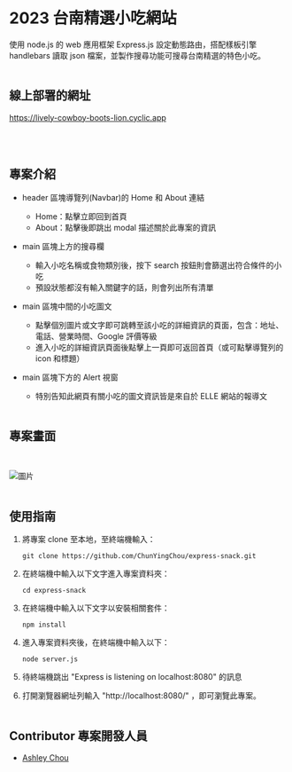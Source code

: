 # 2023 台南精選小吃網站

使用 node.js 的 web 應用框架 Express.js 設定動態路由，搭配樣板引擎 handlebars 讀取 json 檔案，並製作搜尋功能可搜尋台南精選的特色小吃。
<br />
<br />

## 線上部署的網址

https://lively-cowboy-boots-lion.cyclic.app

<br />
<br />

## 專案介紹

- header 區塊導覽列(Navbar)的 Home 和 About 連結
  - Home：點擊立即回到首頁
  - About：點擊後即跳出 modal 描述關於此專案的資訊
    <br />
- main 區塊上方的搜尋欄

  - 輸入小吃名稱或食物類別後，按下 search 按鈕則會篩選出符合條件的小吃
  - 預設狀態都沒有輸入關鍵字的話，則會列出所有清單
    <br />

- main 區塊中間的小吃圖文

  - 點擊個別圖片或文字即可跳轉至該小吃的詳細資訊的頁面，包含：地址、電話、營業時間、Google 評價等級
  - 進入小吃的詳細資訊頁面後點擊上一頁即可返回首頁（或可點擊導覽列的 icon 和標題）
    <br />

- main 區塊下方的 Alert 視窗

  - 特別告知此網頁有關小吃的圖文資訊皆是來自於 ELLE 網站的報導文

  <br />

## 專案畫面

  <br />

![圖片](https://upload.cc/i1/2023/06/02/ewfiOL.jpg)
<br />
<br />

## 使用指南

1. 將專案 clone 至本地，至終端機輸入：

   ```
   git clone https://github.com/ChunYingChou/express-snack.git
   ```

2. 在終端機中輸入以下文字進入專案資料夾：

   ```
   cd express-snack
   ```
3. 在終端機中輸入以下文字以安裝相關套件：
   ```
   npm install
   ```

4. 進入專案資料夾後，在終端機中輸入以下：

   ```
   node server.js
   ```

5. 待終端機跳出 "Express is listening on localhost:8080" 的訊息
   <br />
6. 打開瀏覽器網址列輸入 "http://localhost:8080/" ，即可瀏覽此專案。
   <br />
   <br />

## Contributor 專案開發人員

- [Ashley Chou](https://github.com/ChunYingChou)
